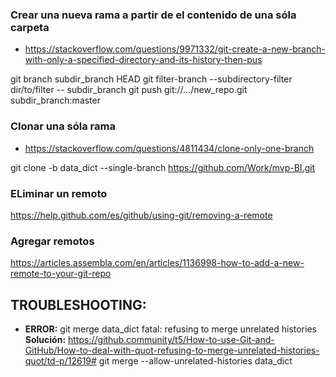 ### Crear una nueva rama a partir de el contenido de una sóla carpeta
* https://stackoverflow.com/questions/9971332/git-create-a-new-branch-with-only-a-specified-directory-and-its-history-then-pus

git branch subdir_branch HEAD
git filter-branch --subdirectory-filter dir/to/filter -- subdir_branch
git push git://.../new_repo.git subdir_branch:master

### Clonar una sóla rama
* https://stackoverflow.com/questions/4811434/clone-only-one-branch

git clone -b data_dict --single-branch https://github.com/Work/mvp-BI.git

### ELiminar un remoto

https://help.github.com/es/github/using-git/removing-a-remote

### Agregar remotos

https://articles.assembla.com/en/articles/1136998-how-to-add-a-new-remote-to-your-git-repo

## TROUBLESHOOTING:

* **ERROR:**
    git merge data_dict 
fatal: refusing to merge unrelated histories
**Solución:**
https://github.community/t5/How-to-use-Git-and-GitHub/How-to-deal-with-quot-refusing-to-merge-unrelated-histories-quot/td-p/12619#
    git merge --allow-unrelated-histories data_dict